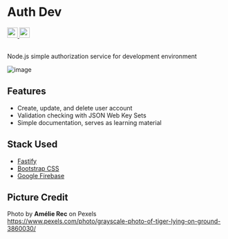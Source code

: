 # Auth Dev
<a href="https://opensource.org/license/mit">
    <img src="https://img.shields.io/badge/License-MIT-green?style=flat-square" height="24" />
</a>
<a href="https://pnpm.io/">
    <img src="https://img.shields.io/badge/Package-PNPM-orange?style=flat-square" height="24" />
</a>
<br /><br />

Node.js simple authorization service for development environment

![image](https://github.com/user-attachments/assets/6580081b-2122-4324-b546-c5615c5c39c8)

## Features
- Create, update, and delete user account
- Validation checking with JSON Web Key Sets
- Simple documentation, serves as learning material

## Stack Used
- [Fastify](https://fastify.dev/)
- [Bootstrap CSS](https://getbootstrap.com/)
- [Google Firebase](https://firebase.google.com/)

## Picture Credit
Photo by **Amélie Rec** on Pexels\
https://www.pexels.com/photo/grayscale-photo-of-tiger-lying-on-ground-3860030/
